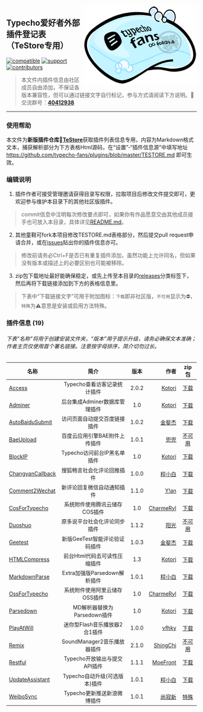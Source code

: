 <img src='https://raw.githubusercontent.com/typecho-fans/typecho-fans.github.io/master/soapgroup.png' align="right" />

## Typecho爱好者外部插件登记表（TeStore专用）

[![compatible](https://img.shields.io/badge/Typecho-%E2%89%881.0-red.svg?style=for-the-badge)](https://github.com/typecho/typecho)
[![support](https://img.shields.io/badge/TeStore-Supported-green.svg?style=for-the-badge)](TeStore)
[![contributors](https://img.shields.io/github/contributors/typecho-fans/plugins.svg?style=for-the-badge)](https://github.com/typecho-fans/plugins/graphs/contributors)

 > 本文件内插件信息由社区成员自由添加，不保证各版本兼容性，但可以通过链接文字自行标记，参与方式请阅读下方说明。:penguin:交流群号：[**40412938**](http://shang.qq.com/wpa/qunwpa?idkey=a5a8afedf099e18ddf9b530db9217251e39001d52aace42888bf470d9b6cb86a)
------------------------------

### 使用帮助

本文件为**新版插件仓库**:gift:[**TeStore**](TeStore)获取插件列表信息专用，内容为Markdown格式文本，捕获解析部分为下方表格Html源码，在“设置”-“插件信息源”中填写地址 https://github.com/typecho-fans/plugins/blob/master/TESTORE.md 即可生效。

### 编辑说明

1. 插件作者可接受管理邀请获得目录写权限，拉取项目后修改文件提交即可，更欢迎参与维护本目录下的其他社区版插件。

 > commit信息中注明每次修改要点即可，如果你有作品愿意交由其他成员接手也可放入本目录，具体详见[README.md](README.md)。

2. 其他童鞋可fork本项目修改TESTORE.md表格部分，然后提交pull request申请合并，或在[issues](https://github.com/typecho-fans/plugins/issues)贴出你的插件信息亦可。

 > 修改前请务必Ctrl+F是否已有重复插件添加，虽然功能上允许同名，但如果没有版本或描述上的必要区别也可能被移除。

3. zip包下载地址最好能确保稳定，或先上传至本目录的[releases](https://github.com/typecho-fans/plugins/releases)分类标签下，然后再将下载链接添加到下方的表格信息里。

 > 下表中“下载链接文字”可用于附加图标：`下载`即非社区版，`不可用`显示为:no_entry:，`特殊`为:warning:意思是安装或启用方法特殊。

### 插件信息 (19)

###### 下表“名称”将用于创建安装文件夹，“版本”用于提示升级，请务必确保文本准确；作者主页仅使用首个署名链接。注意按字母排序，简介切勿过长。

名称 | 简介 | 版本 | 作者 | zip包
---- | :----: | :---: | ----: | :----:
[Access](https://github.com/kokororin/typecho-plugin-Access) | Typecho查看访客记录统计插件 | 2.0.2 | [Kotori](https://github.com/kokororin) | [下载]()
[Adminer](https://github.com/kokororin/typecho-plugin-adminer) | 后台集成Adminer数据库管理插件 | 1.0 | [Kotori](https://github.com/kokororin) | [下载]()
[AutoBaiduSubmit](https://github.com/jinfeijie/AutoBaiduSubmit) | 访问页面自动提交百度链接插件 | 1.0.2 | [金斐杰](https://github.com/jinfeijie) | [下载]()
[BaeUpload]() | 百度云应用引擎BAE附件上传插件 | 1.0.1 | [兜兜](https://github.com/doudoutime) | [不可用]()
[BlockIP](https://github.com/kokororin/typecho-plugin-BlockIP) | Typecho访问前台IP黑名单插件 | 1.0 | [Kotori](https://github.com/kokororin) | [下载]()
[ChangyanCallback](https://github.com/mrgeneralgoo/typecho-changyan-callback) | 搜狐畅言社会化评论回推插件 | 1.0.0 | [程小白](https://github.com/mrgeneralgoo) | [下载]()
[Comment2Wechat](https://github.com/YianAndCode/Comment2Wechat) | 新评论回复微信自动通知插件 | 1.1.0 | [Y!an](https://github.com/YianAndCode) | [下载]()
[CosForTypecho](https://github.com/CharmeRyl/typecho-plugin-cosfile) | 系统附件使用腾讯云储存COS插件 | 1.0 | [CharmeRyl](https://github.com/CharmeRyl) | [下载]()
[Duoshuo](http://ysido.com/duoshuo.html) | 原多说平台社会化评论同步插件 | 1.1.2 | [阳光](https://github.com/rakiy) | [不可用]()
[Geetest](https://github.com/jinfeijie/Geetest) | 新版GeeTest智能评论验证码插件 | 1.0.3 | [金斐杰](https://github.com/jinfeijie) | [下载]()
[HTMLCompress](https://github.com/kokororin/typecho-plugin-HTMLCompress) | 前台Html代码去可读性压缩插件 | 1.3 | [Kotori](https://github.com/kokororin) | [下载]()
[MarkdownParse](https://github.com/mrgeneralgoo/typecho-markdown) | Extra加强版Parsedown解析插件 | 1.0.1 | [程小白](https://github.com/mrgeneralgoo) | [下载]()
[OssForTypecho](https://github.com/CharmeRyl/typecho-plugin-ossfile) | 系统附件使用阿里云储存OSS插件 | 1.0 | [CharmeRyl](https://github.com/CharmeRyl) | [下载]()
[Parsedown](https://github.com/kokororin/typecho-plugin-Parsedown) | MD解析器替换为Parsedown插件 | 1.0 | [Kotori](https://github.com/kokororin) | [下载]()
[PlayAtWill](https://github.com/vfhky/PlayAtWill) | 迷你型Flash音乐播放器2合1插件 | 1.0.0 | [vfhky](https://github.com/vfhky) | [下载]()
[Remix](https://github.com/shingchi/Remix) | SoundManager2音乐播放器插件 | 2.1.0 | [ShingChi](https://github.com/shingchi) | [不可用]()
[Restful](https://github.com/moefront/typecho-plugin-Restful) | Typecho开放输出与提交API插件 | 1.1.1 | [MoeFront](https://github.com/moefront) | [下载]()
[UpdateAssistant](https://github.com/mrgeneralgoo/typecho-update-assistant)  | Typecho自动升级(可选版本)插件 | 1.0.1 | [程小白](https://github.com/mrgeneralgoo) | [下载]()
[WeiboSync](https://github.com/ShangJixin/Typecho-Plugin-WeiboSync) | Typecho更新推送新浪微博插件 | 1.0.1 | [尚寂新](https://github.com/ShangJixin) | [特殊]()